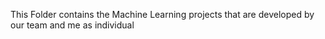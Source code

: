 This Folder contains the Machine Learning projects that are developed by our team and me as individual
